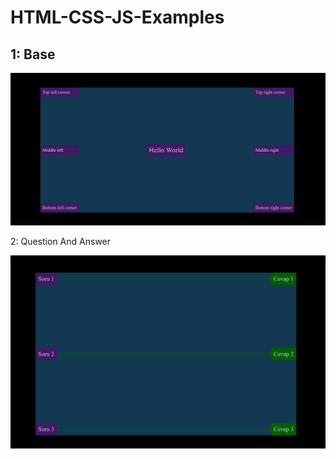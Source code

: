 #  HTML-CSS-JS-Examples
## 1: Base

![Base Screenshot](images/base.png)

2: Question And Answer 
 
 ![Question And Answer ](images/qaa.png)